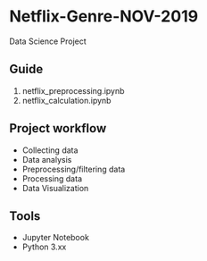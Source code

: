 # Netflix-Genre-NOV-2019
Data Science Project

## Guide 
1. netflix_preprocessing.ipynb
2. netflix_calculation.ipynb

## Project workflow
- Collecting data
- Data analysis
- Preprocessing/filtering data
- Processing data
- Data Visualization

## Tools
- Jupyter Notebook
- Python 3.xx
